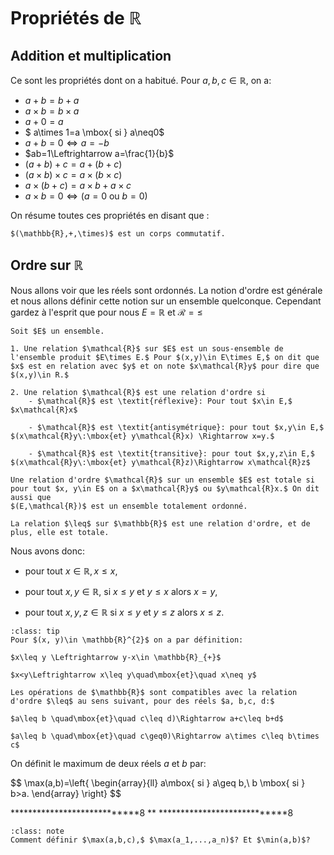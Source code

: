 # Propriétés de $\mathbb{R}$

## Addition et multiplication


Ce sont les propriétés dont on a habitué. Pour $a,\,b,\,c\in\mathbb{R},$ on a:

- $a+b=b+a$
- $a\times b=b\times a$
- $a+0=a$
- $ a\times 1=a \mbox{ si } a\neq0$
- $a+b=0\Leftrightarrow a=-b$
- $ab=1\Leftrightarrow a=\frac{1}{b}$
- $(a+b)+c=a+(b+c)$
- $(a\times b)\times c=a\times(b\times c)$
- $a\times(b+c)=a\times b+a\times c$
- $a\times b=0\Leftrightarrow(a=0 \mbox{ ou } b=0)$

On résume toutes ces propriétés en disant que :

```{admonition} Proposition
$(\mathbb{R},+,\times)$ est un corps commutatif.
```
## Ordre sur $\mathbb{R}$


Nous allons voir que les réels sont ordonnés. La notion d'ordre est générale et nous allons définir cette notion sur un
ensemble quelconque. Cependant gardez à l'esprit que pour nous $E=\mathbb{R}$ et $\mathcal{R}=\leq$

```{admonition} Définition
Soit $E$ un ensemble.

1. Une relation $\mathcal{R}$ sur $E$ est un sous-ensemble de l'ensemble produit $E\times E.$ Pour $(x,y)\in E\times E,$ on dit que $x$ est en relation avec $y$ et on note $x\mathcal{R}y$ pour dire que $(x,y)\in R.$

2. Une relation $\mathcal{R}$ est une relation d'ordre si 
    - $\mathcal{R}$ est \textit{réflexive}: Pour tout $x\in E,$ $x\mathcal{R}x$

    - $\mathcal{R}$ est \textit{antisymétrique}: pour tout $x,y\in E,$ $(x\mathcal{R}y\:\mbox{et} y\mathcal{R}x) \Rightarrow x=y.$

    - $\mathcal{R}$ est \textit{transitive}: pour tout $x,y,z\in E,$ $(x\mathcal{R}y\:\mbox{et} y\mathcal{R}z)\Rightarrow x\mathcal{R}z$

```

```{admonition} Définition
Une relation d'ordre $\mathcal{R}$ sur un ensemble $E$ est totale si pour tout $x, y\in E$ on a $x\mathcal{R}y$ ou $y\mathcal{R}x.$ On dit aussi que
$(E,\mathcal{R})$ est un ensemble totalement ordonné.
```

```{admonition} Proposition
La relation $\leq$ sur $\mathbb{R}$ est une relation d'ordre, et de plus, elle est totale.
```

Nous avons donc:

- pour tout $x\in \mathbb{R}, x\leq x,$

- pour tout $x, y \in \mathbb{R},$ si $x\leq y$ et $y\leq x$ alors $x=y,$

-  pour tout $x, y, z\in\mathbb{R}$ si $x \leq y$ et $y \leq z$ alors $x \leq z.$

```{admonition} Remarque
:class: tip
Pour $(x, y)\in \mathbb{R}^{2}$ on a par définition:

$x\leq y \Leftrightarrow y-x\in \mathbb{R}_{+}$

$x<y\Leftrightarrow x\leq y\quad\mbox{et}\quad x\neq y$

Les opérations de $\mathbb{R}$ sont compatibles avec la relation d'ordre $\leq$ au sens suivant, pour des réels $a, b,c, d:$

$a\leq b \quad\mbox{et}\quad c\leq d)\Rightarrow a+c\leq b+d$

$a\leq b \quad\mbox{et}\quad c\geq0)\Rightarrow a\times c\leq b\times c$
```

On définit le maximum de deux réels $a$ et $b$ par:

$$
\max(a,b)=\left\{
\begin{array}{ll}
a\mbox{ si } a\geq b,\\
b \mbox{ si } b>a.
\end{array}
\right}
$$

****************************8
**
****************************8

```{admonition} Exercice
:class: note
Comment définir $\max(a,b,c),$ $\max(a_1,...,a_n)$? Et $\min(a,b)$?
```
